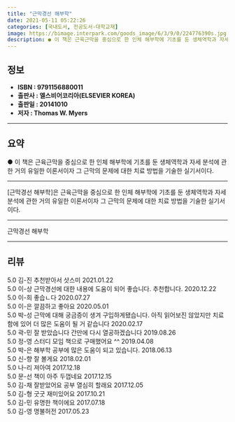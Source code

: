 ```yaml
---
title: "근막경선 해부학"
date: 2021-05-11 05:22:26
categories: [국내도서, 전공도서-대학교재]
image: https://bimage.interpark.com/goods_image/6/3/9/0/224776390s.jpg
description: ● 이 책은 근육근막을 중심으로 한 인체 해부학에 기초를 둔 생체역학과 자세 분석에 관한 거의 유일한 이론서이자 그 근막의 문제에 대한 치료 방법을 기술한 실기서이다.
---
```


## **정보**

- **ISBN : 9791156880011**
- **출판사 : 엘스비어코리아(ELSEVIER KOREA)**
- **출판일 : 20141010**
- **저자 : Thomas W. Myers**

------



## **요약**

●  이 책은 근육근막을 중심으로 한 인체 해부학에 기초를 둔 생체역학과 자세 분석에 관한 거의 유일한 이론서이자 그 근막의 문제에 대한 치료 방법을 기술한 실기서이다.

------

[근막경선 해부학]은 근육근막을 중심으로 한 인체 해부학에 기초를 둔 생체역학과 자세 분석에 관한 거의 유일한 이론서이자 그 근막의 문제에 대한 치료 방법을 기술한 실기서이다.

------


근막경선 해부학 

------


## **리뷰** 

5.0 김-진 추천받아서 삿스미 2021.01.22 <br/>5.0 이-상 근막경선에 대한 내용에 도움이 되어 좋습니다. 추천합니다. 2020.12.22 <br/>5.0 이-희 좋습ㄴ다 2020.07.27 <br/>5.0 이-은 깔끔하고 좋아요 2020.05.01 <br/>5.0 박-성 근막에 대해 궁금증이 생겨 구입하게됐습니다. 아직 읽어보진 않았지만 치료함에 있어 더 많은 도움이 될 거 같습니다 2020.02.17 <br/>5.0 곽-민 잘  받았습니다 간만에 다시 열공하겠습니다  2019.08.26 <br/>5.0 정-영 스터디 모임 책으로 구매했어요 ^^ 2019.04.08 <br/>5.0 박-은 해부학 공부에 많은 도움이 되고 있습니다. 2018.06.13 <br/>5.0 신-향 잘 볼게요 2018.02.01 <br/>5.0 나-리 져아여 2017.12.18 <br/>5.0 문-선 책이 아주 두껍네요 2017.12.15 <br/>5.0 김-채 잘받았어요
공부 열심히 할래요 2017.12.05 <br/>5.0 김-형 굿굿 재미있어요 2017.10.21 <br/>5.0 김-민 유명한 책이에요 2017.07.18 <br/>5.0 김-영 명불허전 2017.05.23 <br/>